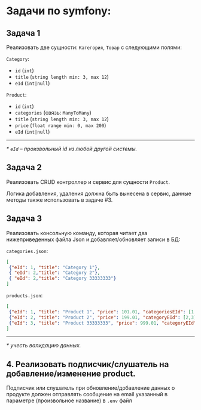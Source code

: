 # Задачи по symfony:

## Задача 1

Реализовать две сущности: `Категория`, `Товар` с следующими полями:

`Category`:
- `id` (`int`)
- `title` (`string length min: 3, max 12`)
- `eId` (`int|null`)

`Product`:
- `id` (`int`)
- `categories` (связь: `ManyToMany`)
- `title` (`string length min: 3, max 12`)
- `price` (`float range min: 0, max 200`)
- `eId` (`int|null`)

---

_\* `eId` – произвольный id из любой другой системы._

## Задача 2

Реализовать CRUD контроллер и сервис для сущности `Product`.

Логика добавления, удаления должна быть вынесена в сервис, данные методы также использовать в задаче #3.

## Задача 3

Реализовать консольную команду, которая читает два нижеприведенных файла Json и добавляет/обновляет записи в БД:

`categories.json`:
```json
[
 {"eId": 1, "title": "Category 1"},
 { "eId": 2,"title": "Category 2"},
 { "eId": 2,"title": "Category 33333333"}
]
```

`products.json`:
```json
[
 {"eId": 1, "title": "Product 1", "price": 101.01, "categoriesEId": [1,2]},
 {"eId": 2, "title": "Product 2", "price": 199.01, "categoryEId": [2,3]},
 {"eId": 3, "title": "Product 33333333", "price": 999.01, "categoryEId": [3,1]}
]
```

---

_\* учесть валидацию данных._ 

## 4. Реализовать подписчик/слушатель на добавление/изменение product.

Подписчик или слушатель при обновление/добавление данных о продукте должен отправлять сообщение на email указанный в параметре (произвольное название) в `.env` файл
